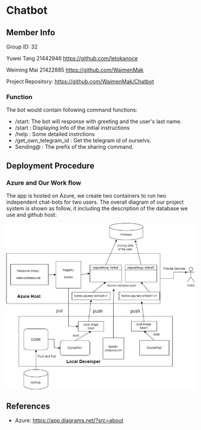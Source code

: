 # Chatbot

## Member Info

Group ID: 32

Yuwei Tang   21442946 https://github.com/letokanoce

Weiming Mai  21422885 https://github.com/WaimenMak

Project Repository:  https://github.com/WaimenMak/Chatbot

### Function 

The bot would contain following command functions:

- /start: The bot will response with greeting and the user's last name. 
- /start : Displaying info of the initial instructions
- /help : Some detailed  instrctions
- /get_own_telegram_id : Get the telegram id of ourselvs.
- Sending@ : The prefix of the sharing command.



## Deployment Procedure

### Azure and Our Work flow

The app is hosted on Azure, we create two containers to run two independent chat-bots for two users. The overall diagram of our project system is shown as follow, it including the description of the database we use and github host:

![](README.assets/diagram.png)



## References

[Azure]: https://app.diagrams.net/?src=about

- Azure:  https://app.diagrams.net/?src=about
